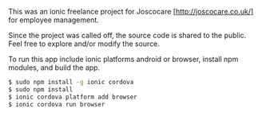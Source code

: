 This was an ionic freelance project for Joscocare [http://joscocare.co.uk/] for employee management.

Since the project was called off, the source code is shared to the public. Feel free to explore and/or modify the source.

To run this app include ionic platforms android or browser, install npm modules, and build the app.

```bash
$ sudo npm install -g ionic cordova
$ sudo npm install
$ ionic cordova platform add browser
$ ionic cordova run browser
```